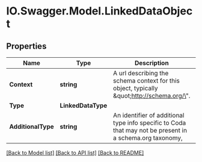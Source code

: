 # IO.Swagger.Model.LinkedDataObject
## Properties

Name | Type | Description | Notes
------------ | ------------- | ------------- | -------------
**Context** | **string** | A url describing the schema context for this object, typically \&quot;http://schema.org/\&quot;. | 
**Type** | **LinkedDataType** |  | 
**AdditionalType** | **string** | An identifier of additional type info specific to Coda that may not be present in a schema.org taxonomy,  | [optional] 

[[Back to Model list]](../README.md#documentation-for-models) [[Back to API list]](../README.md#documentation-for-api-endpoints) [[Back to README]](../README.md)

